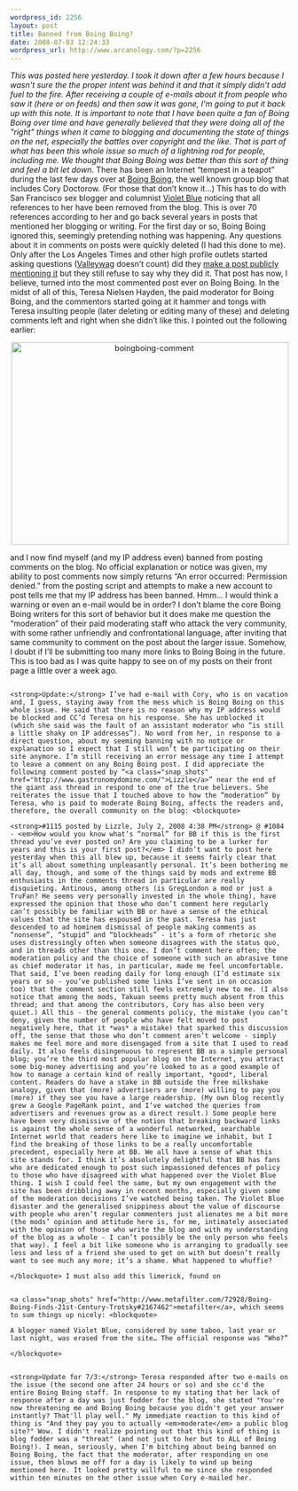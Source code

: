 ```yaml
--- 
wordpress_id: 2256
layout: post
title: Banned from Boing Boing?
date: 2008-07-03 12:24:33
wordpress_url: http://www.arcanology.com/?p=2256
---
```

<em>This was posted here yesterday. I took it down after a few hours because I wasn't sure the the proper intent was behind it and that it simply didn't add fuel to the fire. After receiving a couple of e-mails about it from people who saw it (here or on feeds) and then saw it was gone, I'm going to put it back up with this note. It is important to note that I have been quite a fan of Boing Boing over time and have generally believed that they were doing all of the "right" things when it came to blogging and documenting the state of things on the net, especially the battles over copyright and the like. That is part of what has been this whole issue so much of a lightning rod for people, including me. We thought that Boing Boing was better than this sort of thing and feel a bit let down.</em> There has been an Internet “tempest in a teapot” during the last few days over at <a class="snap_shots" href="http://www.boingboing.net/">Boing Boing</a>, the well known group blog that includes Cory Doctorow. (For those that don’t know it…) This has to do with San Francisco sex blogger and columnist <a class="snap_shots" href="http://www.tinynibbles.com/index.php">Violet Blue</a> noticing that all references to her have been removed from the blog. This is over 70 references according to her and go back several years in posts that mentioned her blogging or writing. For the first day or so, Boing Boing ignored this, seemingly pretending nothing was happening. Any questions about it in comments on posts were quickly deleted (I had this done to me). Only after the Los Angeles Times and other high profile outlets started asking questions (<a class="snap_shots" href="http://www.valleywag.com/">Valleywag</a> doesn’t count) did they <a class="snap_shots" href="http://www.boingboing.net/2008/07/01/that-violet-blue-thi.html">make a post publicly mentioning it</a> but they still refuse to say why they did it. That post has now, I believe, turned into the most commented post ever on Boing Boing. In the midst of all of this, Teresa Nielsen Hayden, the paid moderator for Boing Boing, and the commentors started going at it hammer and tongs with Teresa insulting people (later deleting or editing many of these) and deleting comments left and right when she didn’t like this. I pointed out the following earlier: <p align="center">
                                                                                                                                                                                                                                                                                                                                                                                                                                                                                                                                                                                                                                                                                                                                                                                                                                                                                                        <a href="http://www.flickr.com/photos/albill/2634733006/" title="boingboing-comment by albill, on Flickr"><img src="http://farm4.static.flickr.com/3111/2634733006_0ac71e953c.jpg" width="500" height="366" alt="boingboing-comment" /></a>
                                                                                                                                                                                                                                                                                                                                                                                                                                                                                                                                                                                                                                                                                                                                                                                                                                                                                                      </p> and I now find myself (and my IP address even) banned from posting comments on the blog. No official explanation or notice was given, my ability to post comments now simply returns “An error occurred: Permission denied.” from the posting script and attempts to make a new account to post tells me that my IP address has been banned. Hmm… I would think a warning or even an e-mail would be in order? I don’t blame the core Boing Boing writers for this sort of behavior but it does make me question the “moderation” of their paid moderating staff who attack the very community, with some rather unfriendly and confrontational language, after inviting that same community to comment on the post about the larger issue. Somehow, I doubt if I’ll be submitting too many more links to Boing Boing in the future. This is too bad as I was quite happy to see on of my posts on their front page a little over a week ago. 
                                                                                                                                                                                                                                                                                                                                                                                                                                                                                                                                                                                                                                                                                                                                                                                                                                                                                                      
                                                                                                                                                                                                                                                                                                                                                                                                                                                                                                                                                                                                                                                                                                                                                                                                                                                                                                      <strong>Update:</strong> I’ve had e-mail with Cory, who is on vacation and, I guess, staying away from the mess which is Boing Boing on this whole issue. He said that there is no reason why my IP address would be blocked and CC’d Teresa on his response. She has unblocked it (which she said was the fault of an assistant moderator who “is still a little shaky on IP addresses”). No word from her, in response to a direct question, about my seeming banning with no notice or explanation so I expect that I still won’t be participating on their site anymore. I’m still receiving an error message any time I attempt to leave a comment on any Boing Boing post. I did appreciate the following comment posted by “<a class="snap_shots" href="http://www.gastronomydomine.com/">Lizzle</a>” near the end of the giant ass thread in respond to one of the true believers. She reiterates the issue that I touched above to how the “moderation” by Teresa, who is paid to moderate Boing Boing, affects the readers and, therefore, the overall community on the blog: <blockquote>
                                                                                                                                                                                                                                                                                                                                                                                                                                                                                                                                                                                                                                                                                                                                                                                                                                                                                                        <strong>#1115 posted by Lizzle, July 2, 2008 4:38 PM</strong> @ #1084 - <em>How would you know what’s “normal” for BB if this is the first thread you’ve ever posted on? Are you claiming to be a lurker for years and this is your first post?</em> I didn’t want to post here yesterday when this all blew up, because it seems fairly clear that it’s all about something unpleasantly personal. It’s been bothering me all day, though, and some of the things said by mods and extreme BB enthusiasts in the comments thread in particular are really disquieting. Antinous, among others (is GregLondon a mod or just a TruFan? He seems very personally invested in the whole thing), have expressed the opinion that those who don’t comment here regularly can’t possibly be familiar with BB or have a sense of the ethical values that the site has espoused in the past. Teresa has just descended to ad hominem dismissal of people making comments as “nonsense”, “stupid” and “blockheads” - it’s a form of rhetoric she uses distressingly often when someone disagrees with the status quo, and in threads other than this one. I don’t comment here often; the moderation policy and the choice of someone with such an abrasive tone as chief moderator it has, in particular, made me feel uncomfortable. That said, I’ve been reading daily for long enough (I’d estimate six years or so - you’ve published some links I’ve sent in on occasion too) that the comment section still feels extremely new to me. (I also notice that among the mods, Takuan seems pretty much absent from this thread; and that among the contributors, Cory has also been very quiet.) All this - the general comments policy, the mistake (you can’t deny, given the number of people who have felt moved to post negatively here, that it *was* a mistake) that sparked this discussion off, the sense that those who don’t comment aren’t welcome - simply makes me feel more and more disengaged from a site that I used to read daily. It also feels disingenuous to represent BB as a simple personal blog; you’re the third most popular blog on the Internet, you attract some big-money advertising and you’re looked to as a good example of how to manage a certain kind of really important, *good*, liberal content. Readers do have a stake in BB outside the free milkshake analogy, given that (more) advertisers are (more) willing to pay you (more) if they see you have a large readership. (My own blog recently grew a Google PageRank point, and I’ve watched the queries from advertisers and revenues grow as a direct result.) Some people here have been very dismissive of the notion that breaking backward links is against the whole sense of a wonderful networked, searchable Internet world that readers here like to imagine we inhabit, but I find the breaking of those links to be a really uncomfortable precedent, especially here at BB. We all have a sense of what this site stands for. I think it’s absolutely delightful that BB has fans who are dedicated enough to post such impassioned defences of policy to those who have disagreed with what happened over the Violet Blue thing. I wish I could feel the same, but my own engagement with the site has been dribbling away in recent months, especially given some of the moderation decisions I’ve watched being taken. The Violet Blue disaster and the generalised snippiness about the value of discourse with people who aren’t regular commenters just alienates me a bit more (the mods’ opinion and attitude here is, for me, intimately associated with the opinion of those who write the blog and with my understanding of the blog as a whole - I can’t possibly be the only person who feels that way). I feel a bit like someone who is arranging to gradually see less and less of a friend she used to get on with but doesn’t really want to see much any more; it’s a shame. What happened to whuffie?
                                                                                                                                                                                                                                                                                                                                                                                                                                                                                                                                                                                                                                                                                                                                                                                                                                                                                                      </blockquote> I must also add this limerick, found on 
                                                                                                                                                                                                                                                                                                                                                                                                                                                                                                                                                                                                                                                                                                                                                                                                                                                                                                      
                                                                                                                                                                                                                                                                                                                                                                                                                                                                                                                                                                                                                                                                                                                                                                                                                                                                                                      <a class="snap_shots" href="http://www.metafilter.com/72928/Boing-Boing-Finds-21st-Century-Trotsky#2167462">metafilter</a>, which seems to sum things up nicely: <blockquote>
                                                                                                                                                                                                                                                                                                                                                                                                                                                                                                                                                                                                                                                                                                                                                                                                                                                                                                        A blogger named Violet Blue, considered by some taboo, last year or last night, was erased from the site… The official response was “Who?”
                                                                                                                                                                                                                                                                                                                                                                                                                                                                                                                                                                                                                                                                                                                                                                                                                                                                                                      </blockquote>
                                                                                                                                                                                                                                                                                                                                                                                                                                                                                                                                                                                                                                                                                                                                                                                                                                                                                                      
                                                                                                                                                                                                                                                                                                                                                                                                                                                                                                                                                                                                                                                                                                                                                                                                                                                                                                      <strong>Update for 7/3:</strong> Teresa responded after two e-mails on the issue (the second one after 24 hours or so) and she cc'd the entire Boing Boing staff. In response to my stating that her lack of response after a day was just fodder for the blog, she stated "You're now threatening me and Boing Boing because you didn't get your answer instantly? That'll play well." My immediate reaction to this kind of thing is "And they pay you to actually <em>moderate</em> a public blog site?" Wow. I didn't realize pointing out that this kind of thing is blog fodder was a "threat" (and not just to her but to ALL of Boing Boing!). I mean, seriously, when I'm bitching about being banned on Boing Boing, the fact that the moderator, after responding on one issue, then blows me off for a day is likely to wind up being mentioned here. It looked pretty willful to me since she responded within ten minutes on the other issue when Cory e-mailed her.